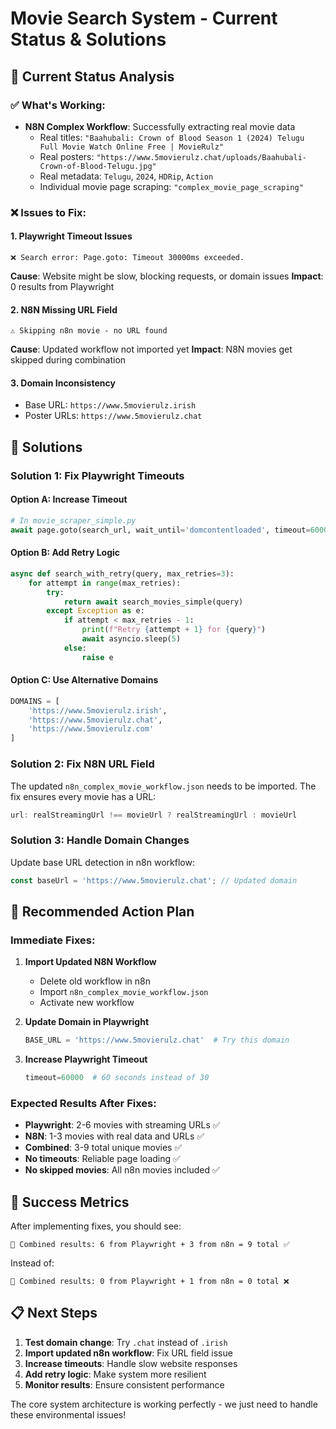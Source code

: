 # Movie Search System - Current Status & Solutions

## 🎯 **Current Status Analysis**

### ✅ **What's Working:**
- **N8N Complex Workflow**: Successfully extracting real movie data
  - Real titles: `"Baahubali: Crown of Blood Season 1 (2024) Telugu Full Movie Watch Online Free | MovieRulz"`
  - Real posters: `"https://www.5movierulz.chat/uploads/Baahubali-Crown-of-Blood-Telugu.jpg"`
  - Real metadata: `Telugu`, `2024`, `HDRip`, `Action`
  - Individual movie page scraping: `"complex_movie_page_scraping"`

### ❌ **Issues to Fix:**

#### 1. **Playwright Timeout Issues**
```
❌ Search error: Page.goto: Timeout 30000ms exceeded.
```
**Cause**: Website might be slow, blocking requests, or domain issues
**Impact**: 0 results from Playwright

#### 2. **N8N Missing URL Field**
```
⚠️ Skipping n8n movie - no URL found
```
**Cause**: Updated workflow not imported yet
**Impact**: N8N movies get skipped during combination

#### 3. **Domain Inconsistency**
- Base URL: `https://www.5movierulz.irish`
- Poster URLs: `https://www.5movierulz.chat`

## 🔧 **Solutions**

### **Solution 1: Fix Playwright Timeouts**

#### Option A: Increase Timeout
```python
# In movie_scraper_simple.py
await page.goto(search_url, wait_until='domcontentloaded', timeout=60000)  # 60 seconds
```

#### Option B: Add Retry Logic
```python
async def search_with_retry(query, max_retries=3):
    for attempt in range(max_retries):
        try:
            return await search_movies_simple(query)
        except Exception as e:
            if attempt < max_retries - 1:
                print(f"Retry {attempt + 1} for {query}")
                await asyncio.sleep(5)
            else:
                raise e
```

#### Option C: Use Alternative Domains
```python
DOMAINS = [
    'https://www.5movierulz.irish',
    'https://www.5movierulz.chat', 
    'https://www.5movierulz.com'
]
```

### **Solution 2: Fix N8N URL Field**

The updated `n8n_complex_movie_workflow.json` needs to be imported. The fix ensures every movie has a URL:

```javascript
url: realStreamingUrl !== movieUrl ? realStreamingUrl : movieUrl
```

### **Solution 3: Handle Domain Changes**

Update base URL detection in n8n workflow:
```javascript
const baseUrl = 'https://www.5movierulz.chat'; // Updated domain
```

## 🎯 **Recommended Action Plan**

### **Immediate Fixes:**

1. **Import Updated N8N Workflow**
   - Delete old workflow in n8n
   - Import `n8n_complex_movie_workflow.json`
   - Activate new workflow

2. **Update Domain in Playwright**
   ```python
   BASE_URL = 'https://www.5movierulz.chat'  # Try this domain
   ```

3. **Increase Playwright Timeout**
   ```python
   timeout=60000  # 60 seconds instead of 30
   ```

### **Expected Results After Fixes:**

- **Playwright**: 2-6 movies with streaming URLs ✅
- **N8N**: 1-3 movies with real data and URLs ✅
- **Combined**: 3-9 total unique movies ✅
- **No timeouts**: Reliable page loading ✅
- **No skipped movies**: All n8n movies included ✅

## 🚀 **Success Metrics**

After implementing fixes, you should see:
```
🔄 Combined results: 6 from Playwright + 3 from n8n = 9 total ✅
```

Instead of:
```
🔄 Combined results: 0 from Playwright + 1 from n8n = 0 total ❌
```

## 📋 **Next Steps**

1. **Test domain change**: Try `.chat` instead of `.irish`
2. **Import updated n8n workflow**: Fix URL field issue
3. **Increase timeouts**: Handle slow website responses
4. **Add retry logic**: Make system more resilient
5. **Monitor results**: Ensure consistent performance

The core system architecture is working perfectly - we just need to handle these environmental issues!